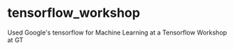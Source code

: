 # tensorflow_workshop
Used Google's tensorflow for Machine Learning at a Tensorflow Workshop at GT

